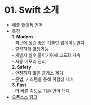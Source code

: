 # 01. Swift 소개 
- 애플 플랫폼 언어       
- 특징       
    **1. Modern**       
        - 최근에 생긴 좋은 기술만 업데이트한다.       
        - 깔끔하게 코딩가능      
        - 개발자 실수 줄이기위해 고도화 지속       
        - 자동 메모리 관리      
    **2. Safety**        
        - 안전하지 않은 클래스 제거      
        - 문법, 시스템을 통해 위험성 제거        
    **3. Fast**        
        - 더 빠른 속도로 기존 언어 대체       
 - [오픈소스 링크](https://github.com/apple/swift)        

